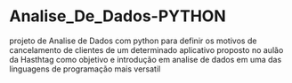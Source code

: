 # Analise_De_Dados-PYTHON

projeto de Analise de Dados com python  para definir os motivos de cancelamento de clientes
de um determinado aplicativo proposto no aulão da Hasthtag como objetivo e introdução em analise
de dados em uma das linguagens de programação mais versatil
